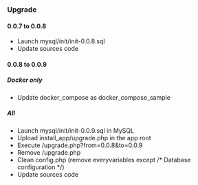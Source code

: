 ### Upgrade

#### 0.0.7 to 0.0.8

* Launch mysql/init/init-0.0.8.sql
* Update sources code 

#### 0.0.8 to 0.0.9

##### Docker only

* Update docker_compose as docker_compose_sample

##### All

* Launch mysql/init/init-0.0.9.sql in MySQL
* Upload install_app/upgrade.php in the app root
* Execute /upgrade.php?from=0.0.8&to=0.0.9
* Remove /upgrade.php
* Clean config.php (remove everyvariables except /* Database configuration */)
* Update sources code


